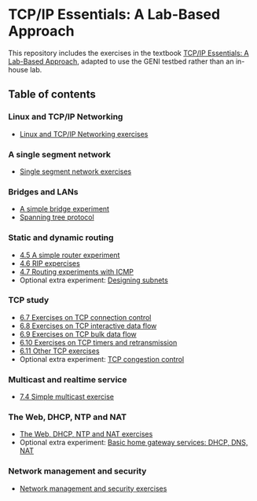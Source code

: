 # TCP/IP Essentials: A Lab-Based Approach

This repository includes the exercises in the textbook [TCP/IP Essentials: A Lab-Based Approach](https://www.amazon.com/TCP-IP-Essentials-Lab-Based-Approach/dp/052160124X), adapted to use the GENI testbed rather than an in-house lab.

## Table of contents

### Linux and TCP/IP Networking

* [Linux and TCP/IP Networking exercises](http://hyperion.poly.edu:8080/wiki/index.php/Linux_and_TCP/IP_Networking_(online_version))

### A single segment network

* [Single segment network exercises](http://hyperion.poly.edu:8080/wiki/index.php/A_single_segment_network_(online_version))

### Bridges and LANs

* [A simple bridge experiment](http://hyperion.poly.edu:8080/wiki/index.php/Bridges_and_LANs_(online_version))
* [Spanning tree protocol](https://witestlab.poly.edu/blog/the-spanning-tree-protocol/)

### Static and dynamic routing

* [4.5 A simple router experiment](https://github.com/ffund/tcp-ip-essentials/blob/master/el5373-lab4-45.md)
* [4.6 RIP expercises](https://github.com/ffund/tcp-ip-essentials/blob/master/el5373-lab4-46.md)
* [4.7 Routing experiments with ICMP](https://github.com/ffund/tcp-ip-essentials/blob/master/el5373-lab4-47.md)
* Optional extra experiment: [Designing subnets](https://witestlab.poly.edu/blog/designing-subnets/)

### TCP study

* [6.7 Exercises on TCP connection control](https://github.com/ffund/tcp-ip-essentials/blob/master/el5373-lab6-67.md)
* [6.8 Exercises on TCP interactive data flow](https://github.com/ffund/tcp-ip-essentials/blob/master/el5373-lab6-68.md)
* [6.9 Exercises on TCP bulk data flow](https://github.com/ffund/tcp-ip-essentials/blob/master/el5373-lab6-69.md)
* [6.10 Exercises on TCP timers and retransmission](https://github.com/ffund/tcp-ip-essentials/blob/master/el5373-lab6-610.md)
* [6.11 Other TCP exercises](https://github.com/ffund/tcp-ip-essentials/blob/master/el5373-lab6-611.md)
* Optional extra experiment: [TCP congestion control](https://witestlab.poly.edu/blog/tcp-congestion-control-basics/)

### Multicast and realtime service

* [7.4 Simple multicast exercise](https://github.com/ffund/tcp-ip-essentials/blob/master/el5373-lab7-74.md)


### The Web, DHCP, NTP and NAT

* [The Web, DHCP, NTP and NAT exercises](http://hyperion.poly.edu:8080/wiki/index.php/The_Web,_DHCP,_NTP_and_NAT_(online_version))
* Optional extra experiment: [Basic home gateway services: DHCP, DNS, NAT](https://witestlab.poly.edu/blog/basic-home-gateway-services-dhcp-dns-nat/)

### Network management and security

* [Network management and security exercises](http://hyperion.poly.edu:8080/wiki/index.php/Network_management_and_security_(online_version))
